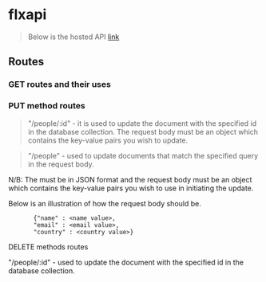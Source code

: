 # flxapi
> Below is the hosted API
[link](https://flxapi.herokuapp.com)


## Routes

### GET routes and their uses
> 

### PUT method routes

>"/people/:id" - it is used to update the document with the specified id in the database collection. The request body must be an object which contains the key-value pairs you wish to update. 

>"/people" - used to update documents that match the specified query in the request body. 

<p>N/B: The <queryObject> must be in JSON format and the request body must be an object which contains the key-value pairs you wish to use in initiating the update.</p>
<p>Below is an illustration of how the request body should be.</p>

 ```     
        {"name" : <name value>,
        "email" : <email value>,
        "country" : <country value>}
 ```



DELETE methods routes

"/people/:id" - used to update the document with the specified id in the database collection.

